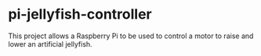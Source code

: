 # pi-jellyfish-controller

This project allows a Raspberry Pi to be used to control a motor to raise and lower an artificial jellyfish.
